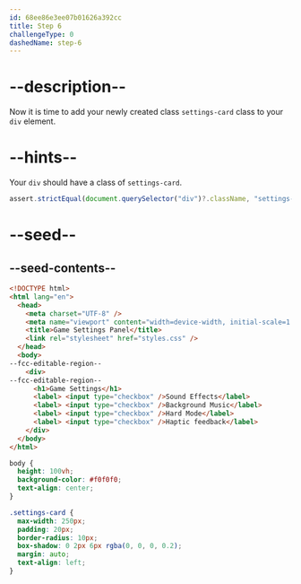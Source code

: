 ```yaml
---
id: 68ee86e3ee07b01626a392cc
title: Step 6
challengeType: 0
dashedName: step-6
---
```


# --description--

Now it is time to add your newly created class `settings-card` class to your `div` element.

# --hints--

Your `div` should have a class of `settings-card`.

```js
assert.strictEqual(document.querySelector("div")?.className, "settings-card");
```

# --seed--

## --seed-contents--

```html
<!DOCTYPE html>
<html lang="en">
  <head>
    <meta charset="UTF-8" />
    <meta name="viewport" content="width=device-width, initial-scale=1.0" />
    <title>Game Settings Panel</title>
    <link rel="stylesheet" href="styles.css" />
  </head>
  <body>
--fcc-editable-region--
    <div>
--fcc-editable-region--
      <h1>Game Settings</h1>
      <label> <input type="checkbox" />Sound Effects</label>
      <label> <input type="checkbox" />Background Music</label>
      <label> <input type="checkbox" />Hard Mode</label>
      <label> <input type="checkbox" />Haptic feedback</label>
    </div>
  </body>
</html>
```

```css
body {
  height: 100vh;
  background-color: #f0f0f0;
  text-align: center;
}

.settings-card {
  max-width: 250px;
  padding: 20px;
  border-radius: 10px;
  box-shadow: 0 2px 6px rgba(0, 0, 0, 0.2);
  margin: auto;
  text-align: left;
}
```

